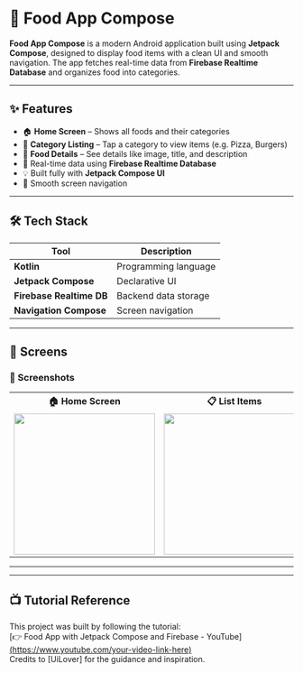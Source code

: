 
# 🍔 Food App Compose

**Food App Compose** is a modern Android application built using **Jetpack Compose**, designed to display food items with a clean UI and smooth navigation. The app fetches real-time data from **Firebase Realtime Database** and organizes food into categories.

---

## ✨ Features

* 🏠 **Home Screen** – Shows all foods and their categories
* 🍕 **Category Listing** – Tap a category to view items (e.g. Pizza, Burgers)
* 📄 **Food Details** – See details like image, title, and description
* 🔄 Real-time data using **Firebase Realtime Database**
* 💡 Built fully with **Jetpack Compose UI**
* 🧭 Smooth screen navigation

---

## 🛠️ Tech Stack

| Tool                     | Description          |
| ------------------------ | -------------------- |
| **Kotlin**               | Programming language |
| **Jetpack Compose**      | Declarative UI       |
| **Firebase Realtime DB** | Backend data storage |
| **Navigation Compose**   | Screen navigation    |

---

## 🧱 Screens

### 📱 Screenshots

<div align="center">

<table>
  <tr>
    <th>🏠 Home Screen</th>
    <th>📋 List Items</th>
    <th>📄 Food Details</th>
  </tr>
  <tr>
    <td><img src="assets/home_screen.png" width="250"/></td>
    <td><img src="assets/list_screen.png" width="250"/></td>
    <td><img src="assets/food_detail_screen.png" width="250"/></td>
  </tr>
</table>

</div>

---

---

## 📺 Tutorial Reference

This project was built by following the tutorial:  
[👉 Food App with Jetpack Compose and Firebase - YouTube][(https://www.youtube.com/your-video-link-here)](https://www.youtube.com/watch?v=kY5GCCJTL8Y&list=PLfcLDE6VDKRi0iF7s20Aukkvek4FydSTh)  
Credits to [UiLover] for the guidance and inspiration.

